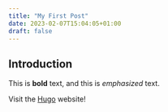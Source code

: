 ```yaml
---
title: "My First Post"
date: 2023-02-07T15:04:05+01:00
draft: false
---
```


## Introduction

This is **bold** text, and this is *emphasized* text.

Visit the [Hugo](https://gohugo.io) website!

